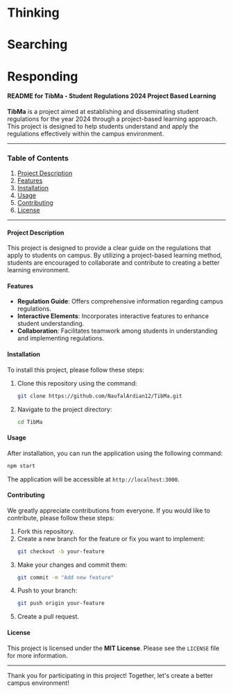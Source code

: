# Thinking


# Searching


# Responding



#### README for TibMa - Student Regulations 2024 Project Based Learning

**TibMa** is a project aimed at establishing and disseminating student regulations for the year 2024 through a project-based learning approach. This project is designed to help students understand and apply the regulations effectively within the campus environment.

---

### Table of Contents
1. [Project Description](#project-description)
2. [Features](#features)
3. [Installation](#installation)
4. [Usage](#usage)
5. [Contributing](#contributing)
6. [License](#license)

---

#### Project Description
This project is designed to provide a clear guide on the regulations that apply to students on campus. By utilizing a project-based learning method, students are encouraged to collaborate and contribute to creating a better learning environment.

#### Features
- **Regulation Guide**: Offers comprehensive information regarding campus regulations.
- **Interactive Elements**: Incorporates interactive features to enhance student understanding.
- **Collaboration**: Facilitates teamwork among students in understanding and implementing regulations.

#### Installation
To install this project, please follow these steps:
1. Clone this repository using the command:
   ```bash
   git clone https://github.com/NaufalArdian12/TibMa.git
   ```
2. Navigate to the project directory:
   ```bash
   cd TibMa
   ```

#### Usage
After installation, you can run the application using the following command:
```bash
npm start
```
The application will be accessible at `http://localhost:3000`.

#### Contributing
We greatly appreciate contributions from everyone. If you would like to contribute, please follow these steps:
1. Fork this repository.
2. Create a new branch for the feature or fix you want to implement:
   ```bash
   git checkout -b your-feature
   ```
3. Make your changes and commit them:
   ```bash
   git commit -m "Add new feature"
   ```
4. Push to your branch:
   ```bash
   git push origin your-feature
   ```
5. Create a pull request.

#### License
This project is licensed under the **MIT License**. Please see the `LICENSE` file for more information.

---

Thank you for participating in this project! Together, let's create a better campus environment!
